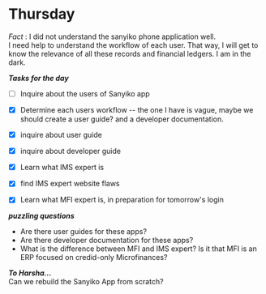 # Thursday

*Fact* : I did not understand the sanyiko phone application well. <br>
I need help to understand the workflow of each user. That way, I will get to know the relevance of all these records and financial ledgers. I am in the dark.

***Tasks for the day***
- [ ] Inquire about the users of Sanyiko app
- [x] Determine each users workflow -- the one I have is vague, maybe we should create a user guide? and a developer documentation.
- [x] inquire about user guide
- [x] inquire about developer guide
- [x] Learn what IMS expert is
- [x] find IMS expert website flaws
- [x] Learn what MFI expert is, in preparation for tomorrow's login


***puzzling questions***
- Are there user guides for these apps?
- Are there developer documentation for these apps?
- What is the difference between MFI and IMS expert? Is it that MFI is an ERP focused on credid-only Microfinances?

***To Harsha...***\
Can we rebuild the Sanyiko App from scratch?
